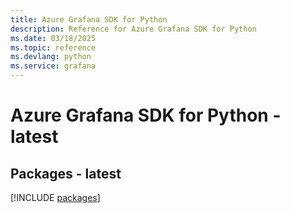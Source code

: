 ```yaml
---
title: Azure Grafana SDK for Python
description: Reference for Azure Grafana SDK for Python
ms.date: 03/18/2025
ms.topic: reference
ms.devlang: python
ms.service: grafana
---
```

# Azure Grafana SDK for Python - latest
## Packages - latest
[!INCLUDE [packages](grafana-index.md)]